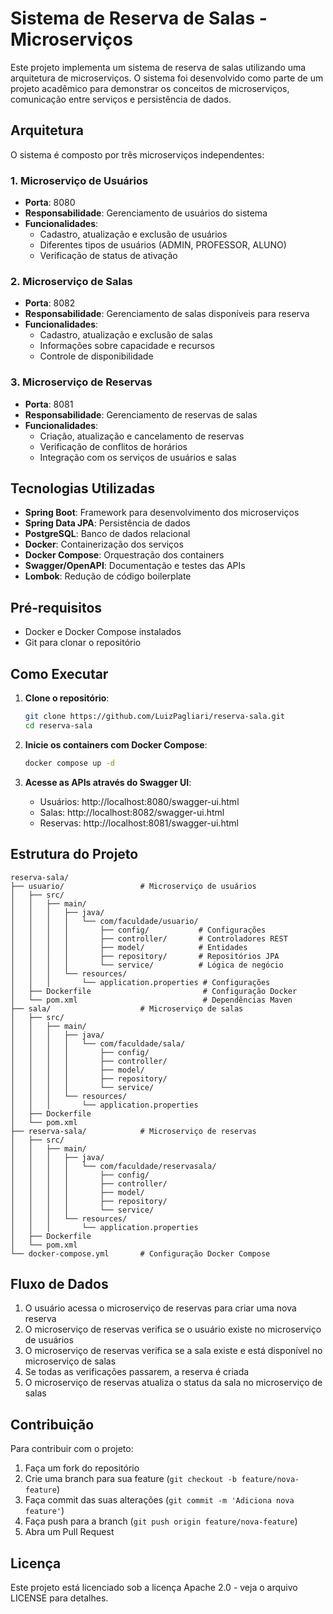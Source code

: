 # Sistema de Reserva de Salas - Microserviços

Este projeto implementa um sistema de reserva de salas utilizando uma arquitetura de microserviços. O sistema foi desenvolvido como parte de um projeto acadêmico para demonstrar os conceitos de microserviços, comunicação entre serviços e persistência de dados.

## Arquitetura

O sistema é composto por três microserviços independentes:

### 1. Microserviço de Usuários
- **Porta**: 8080
- **Responsabilidade**: Gerenciamento de usuários do sistema
- **Funcionalidades**:
  - Cadastro, atualização e exclusão de usuários
  - Diferentes tipos de usuários (ADMIN, PROFESSOR, ALUNO)
  - Verificação de status de ativação

### 2. Microserviço de Salas
- **Porta**: 8082
- **Responsabilidade**: Gerenciamento de salas disponíveis para reserva
- **Funcionalidades**:
  - Cadastro, atualização e exclusão de salas
  - Informações sobre capacidade e recursos
  - Controle de disponibilidade

### 3. Microserviço de Reservas
- **Porta**: 8081
- **Responsabilidade**: Gerenciamento de reservas de salas
- **Funcionalidades**:
  - Criação, atualização e cancelamento de reservas
  - Verificação de conflitos de horários
  - Integração com os serviços de usuários e salas

## Tecnologias Utilizadas

- **Spring Boot**: Framework para desenvolvimento dos microserviços
- **Spring Data JPA**: Persistência de dados
- **PostgreSQL**: Banco de dados relacional
- **Docker**: Containerização dos serviços
- **Docker Compose**: Orquestração dos containers
- **Swagger/OpenAPI**: Documentação e testes das APIs
- **Lombok**: Redução de código boilerplate

## Pré-requisitos

- Docker e Docker Compose instalados
- Git para clonar o repositório

## Como Executar

1. **Clone o repositório**:
   ```bash
   git clone https://github.com/LuizPagliari/reserva-sala.git
   cd reserva-sala
   ```

2. **Inicie os containers com Docker Compose**:
   ```bash
   docker compose up -d
   ```

3. **Acesse as APIs através do Swagger UI**:
   - Usuários: http://localhost:8080/swagger-ui.html
   - Salas: http://localhost:8082/swagger-ui.html
   - Reservas: http://localhost:8081/swagger-ui.html

## Estrutura do Projeto

```
reserva-sala/
├── usuario/                 # Microserviço de usuários
│   ├── src/
│   │   ├── main/
│   │   │   ├── java/
│   │   │   │   └── com/faculdade/usuario/
│   │   │   │       ├── config/           # Configurações
│   │   │   │       ├── controller/       # Controladores REST
│   │   │   │       ├── model/            # Entidades
│   │   │   │       ├── repository/       # Repositórios JPA
│   │   │   │       └── service/          # Lógica de negócio
│   │   │   └── resources/
│   │   │       └── application.properties # Configurações
│   ├── Dockerfile                         # Configuração Docker
│   └── pom.xml                            # Dependências Maven
├── sala/                    # Microserviço de salas
│   ├── src/
│   │   ├── main/
│   │   │   ├── java/
│   │   │   │   └── com/faculdade/sala/
│   │   │   │       ├── config/
│   │   │   │       ├── controller/
│   │   │   │       ├── model/
│   │   │   │       ├── repository/
│   │   │   │       └── service/
│   │   │   └── resources/
│   │   │       └── application.properties
│   ├── Dockerfile
│   └── pom.xml
├── reserva-sala/            # Microserviço de reservas
│   ├── src/
│   │   ├── main/
│   │   │   ├── java/
│   │   │   │   └── com/faculdade/reservasala/
│   │   │   │       ├── config/
│   │   │   │       ├── controller/
│   │   │   │       ├── model/
│   │   │   │       ├── repository/
│   │   │   │       └── service/
│   │   │   └── resources/
│   │   │       └── application.properties
│   ├── Dockerfile
│   └── pom.xml
└── docker-compose.yml       # Configuração Docker Compose
```

## Fluxo de Dados

1. O usuário acessa o microserviço de reservas para criar uma nova reserva
2. O microserviço de reservas verifica se o usuário existe no microserviço de usuários
3. O microserviço de reservas verifica se a sala existe e está disponível no microserviço de salas
4. Se todas as verificações passarem, a reserva é criada
5. O microserviço de reservas atualiza o status da sala no microserviço de salas

## Contribuição

Para contribuir com o projeto:

1. Faça um fork do repositório
2. Crie uma branch para sua feature (`git checkout -b feature/nova-feature`)
3. Faça commit das suas alterações (`git commit -m 'Adiciona nova feature'`)
4. Faça push para a branch (`git push origin feature/nova-feature`)
5. Abra um Pull Request

## Licença

Este projeto está licenciado sob a licença Apache 2.0 - veja o arquivo LICENSE para detalhes.
